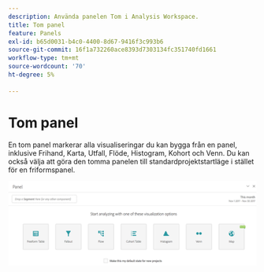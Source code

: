 ```yaml
---
description: Använda panelen Tom i Analysis Workspace.
title: Tom panel
feature: Panels
exl-id: b65d0031-b4c0-4400-8d67-9416f3c993b6
source-git-commit: 16f1a732260ace8393d7303134fc351740fd1661
workflow-type: tm+mt
source-wordcount: '70'
ht-degree: 5%

---
```


# Tom panel

En tom panel markerar alla visualiseringar du kan bygga från en panel, inklusive Frihand, Karta, Utfall, Flöde, Histogram, Kohort och Venn. Du kan också välja att göra den tomma panelen till standardprojektstartläge i stället för en friformspanel.

![Den tomma panelen med alternativen Frihand, Karta, Utfall, Flödeshistogram, Kohort och Vennjustering.](assets/blank_panel.png)
